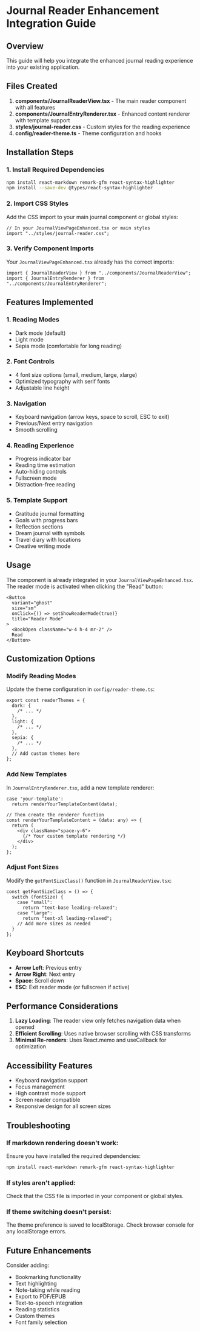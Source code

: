 # Journal Reader Enhancement Integration Guide

## Overview

This guide will help you integrate the enhanced journal reading experience into your existing application.

## Files Created

1. **components/JournalReaderView.tsx** - The main reader component with all features
2. **components/JournalEntryRenderer.tsx** - Enhanced content renderer with template support
3. **styles/journal-reader.css** - Custom styles for the reading experience
4. **config/reader-theme.ts** - Theme configuration and hooks

## Installation Steps

### 1. Install Required Dependencies

```bash
npm install react-markdown remark-gfm react-syntax-highlighter
npm install --save-dev @types/react-syntax-highlighter
```

### 2. Import CSS Styles

Add the CSS import to your main journal component or global styles:

```tsx
// In your JournalViewPageEnhanced.tsx or main styles
import "../styles/journal-reader.css";
```

### 3. Verify Component Imports

Your `JournalViewPageEnhanced.tsx` already has the correct imports:

```tsx
import { JournalReaderView } from "../components/JournalReaderView";
import { JournalEntryRenderer } from "../components/JournalEntryRenderer";
```

## Features Implemented

### 1. **Reading Modes**

- Dark mode (default)
- Light mode
- Sepia mode (comfortable for long reading)

### 2. **Font Controls**

- 4 font size options (small, medium, large, xlarge)
- Optimized typography with serif fonts
- Adjustable line height

### 3. **Navigation**

- Keyboard navigation (arrow keys, space to scroll, ESC to exit)
- Previous/Next entry navigation
- Smooth scrolling

### 4. **Reading Experience**

- Progress indicator bar
- Reading time estimation
- Auto-hiding controls
- Fullscreen mode
- Distraction-free reading

### 5. **Template Support**

- Gratitude journal formatting
- Goals with progress bars
- Reflection sections
- Dream journal with symbols
- Travel diary with locations
- Creative writing mode

## Usage

The component is already integrated in your `JournalViewPageEnhanced.tsx`. The reader mode is activated when clicking the "Read" button:

```tsx
<Button
  variant="ghost"
  size="sm"
  onClick={() => setShowReaderMode(true)}
  title="Reader Mode"
>
  <BookOpen className="w-4 h-4 mr-2" />
  Read
</Button>
```

## Customization Options

### Modify Reading Modes

Update the theme configuration in `config/reader-theme.ts`:

```tsx
export const readerThemes = {
  dark: {
    /* ... */
  },
  light: {
    /* ... */
  },
  sepia: {
    /* ... */
  },
  // Add custom themes here
};
```

### Add New Templates

In `JournalEntryRenderer.tsx`, add a new template renderer:

```tsx
case 'your-template':
  return renderYourTemplateContent(data);

// Then create the renderer function
const renderYourTemplateContent = (data: any) => {
  return (
    <div className="space-y-6">
      {/* Your custom template rendering */}
    </div>
  );
};
```

### Adjust Font Sizes

Modify the `getFontSizeClass()` function in `JournalReaderView.tsx`:

```tsx
const getFontSizeClass = () => {
  switch (fontSize) {
    case "small":
      return "text-base leading-relaxed";
    case "large":
      return "text-xl leading-relaxed";
    // Add more sizes as needed
  }
};
```

## Keyboard Shortcuts

- **Arrow Left**: Previous entry
- **Arrow Right**: Next entry
- **Space**: Scroll down
- **ESC**: Exit reader mode (or fullscreen if active)

## Performance Considerations

1. **Lazy Loading**: The reader view only fetches navigation data when opened
2. **Efficient Scrolling**: Uses native browser scrolling with CSS transforms
3. **Minimal Re-renders**: Uses React.memo and useCallback for optimization

## Accessibility Features

- Keyboard navigation support
- Focus management
- High contrast mode support
- Screen reader compatible
- Responsive design for all screen sizes

## Troubleshooting

### If markdown rendering doesn't work:

Ensure you have installed the required dependencies:

```bash
npm install react-markdown remark-gfm react-syntax-highlighter
```

### If styles aren't applied:

Check that the CSS file is imported in your component or global styles.

### If theme switching doesn't persist:

The theme preference is saved to localStorage. Check browser console for any localStorage errors.

## Future Enhancements

Consider adding:

- Bookmarking functionality
- Text highlighting
- Note-taking while reading
- Export to PDF/EPUB
- Text-to-speech integration
- Reading statistics
- Custom themes
- Font family selection
